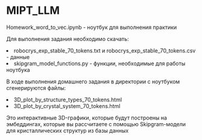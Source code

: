 # MIPT_LLM

Homework_word_to_vec.ipynb - ноутбук для выполнения практики

Для выполнения задания необходимо скачать:
<li>robocrys_exp_stable_70_tokens.txt и robocrys_exp_stable_70_tokens.csv - данные
<li>skipgram_model_functions.py - функции, необходимые для работы ноутбука

В ходе выполнения домашнего задания в директории с ноутбуком сгенерируются файлы:
<li>3D_plot_by_structure_types_70_tokens.html
<li>3D_plot_by_crystal_system_70_tokens.html
<p>Это интерактивные 3D-графики, которые будут построены на эмбеддингах, которые вы рассчитаете с помощью Skipgram-модели для кристаллических структур из базы данных
